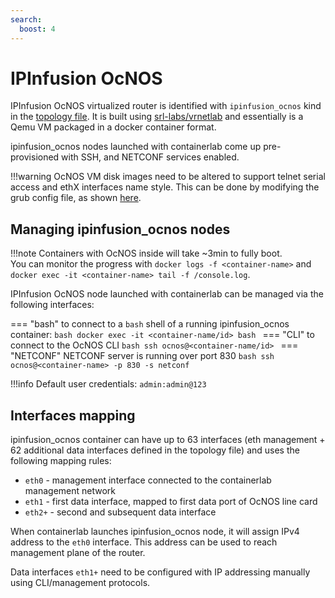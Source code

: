 ```yaml
---
search:
  boost: 4
---
```

# IPInfusion OcNOS

IPInfusion OcNOS virtualized router is identified with `ipinfusion_ocnos` kind in the [topology file](../topo-def-file.md). It is built using [srl-labs/vrnetlab](https://github.com/srl-labs/vrnetlab/tree/master/ipinfusion/ocnos) and essentially is a Qemu VM packaged in a docker container format.

ipinfusion_ocnos nodes launched with containerlab come up pre-provisioned with SSH, and NETCONF services enabled.

!!!warning
    OcNOS VM disk images need to be altered to support telnet serial access and ethX interfaces name style. This can be done by modifying the grub config file, as shown [here](https://github.com/srl-labs/vrnetlab/pull/99).

## Managing ipinfusion_ocnos nodes

!!!note
    Containers with OcNOS inside will take ~3min to fully boot.  
    You can monitor the progress with `docker logs -f <container-name>` and `docker exec -it <container-name> tail -f /console.log`.

IPInfusion OcNOS node launched with containerlab can be managed via the following interfaces:

=== "bash"
    to connect to a `bash` shell of a running ipinfusion_ocnos container:
    ```bash
    docker exec -it <container-name/id> bash
    ```
=== "CLI"
    to connect to the OcNOS CLI
    ```bash
    ssh ocnos@<container-name/id>
    ```
=== "NETCONF"
    NETCONF server is running over port 830
    ```bash
    ssh ocnos@<container-name> -p 830 -s netconf
    ```

!!!info
    Default user credentials: `admin:admin@123`

## Interfaces mapping

ipinfusion_ocnos container can have up to 63 interfaces (eth management + 62 additional data interfaces defined in the topology file) and uses the following mapping rules:

* `eth0` - management interface connected to the containerlab management network
* `eth1` - first data interface, mapped to first data port of OcNOS line card
* `eth2+` - second and subsequent data interface

When containerlab launches ipinfusion_ocnos node, it will assign IPv4 address to the `eth0` interface. This address can be used to reach management plane of the router.

Data interfaces `eth1+` need to be configured with IP addressing manually using CLI/management protocols.
